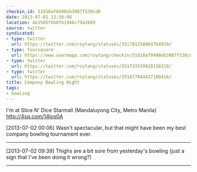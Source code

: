 ```yaml
---
checkin_id: 51d18af0498eb3887f530cd0
date: 2013-07-01 13:58:08
location: 4e1585f6b0fb1946c7942609
source: twitter
syndicated:
- type: twitter
  url: https://twitter.com/roytang/statuses/351701258064764929/
- type: foursquare
  url: https://www.swarmapp.com/roytang/checkin/51d18af0498eb3887f530cd0
- type: twitter
  url: https://twitter.com/roytang/statuses/351733539928158210/
- type: twitter
  url: https://twitter.com/roytang/statuses/351877844437180416/
title: Company Bowling Night
tags:
- bowling
---
```


I'm at Slice N' Dice Starmall (Mandaluyong City, Metro Manila) http://4sq.com/14los0A

<time>[2013-07-02 00:06]</time> Wasn't spectacular, but that might have been my best company bowling tournament ever.

---

<time>[2013-07-02 09:39]</time> Thighs are a bit sore from yesterday's bowling (just a sign that I've been doing it wrong?)

---